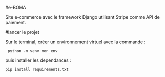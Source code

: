 #e-BOMA

Site e-commerce avec le framework Django utilisant Stripe comme API de paiement.

#lancer le projet

Sur le terminal, créer un environnement virtuel avec la commande :

     python -m venv mon_env
puis installer les dependances :

    pip install requirements.txt
